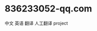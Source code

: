 # 836233052-qq.com
 中文      英语    翻译 人工翻译 project                                                                                                                                                                                  
